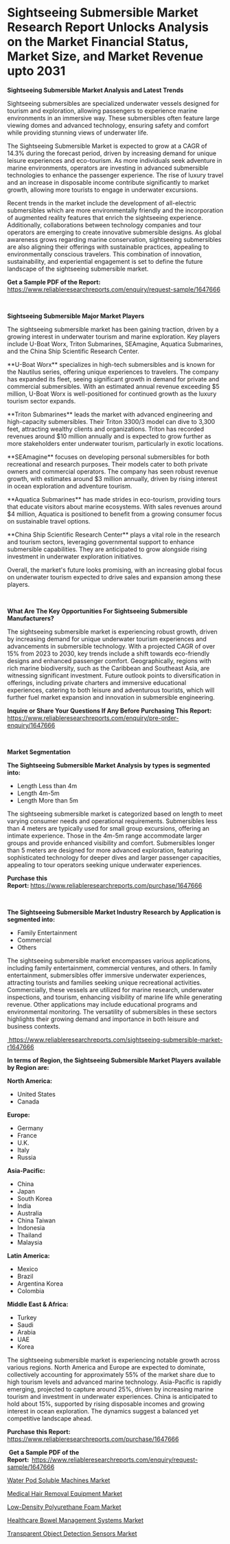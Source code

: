 <p><h1>Sightseeing Submersible Market Research Report Unlocks Analysis on the Market Financial Status, Market Size, and Market Revenue upto 2031</h1></p><p><strong>Sightseeing Submersible Market Analysis and Latest Trends</strong></p>
<p><p>Sightseeing submersibles are specialized underwater vessels designed for tourism and exploration, allowing passengers to experience marine environments in an immersive way. These submersibles often feature large viewing domes and advanced technology, ensuring safety and comfort while providing stunning views of underwater life.</p><p>The Sightseeing Submersible Market is expected to grow at a CAGR of 14.3% during the forecast period, driven by increasing demand for unique leisure experiences and eco-tourism. As more individuals seek adventure in marine environments, operators are investing in advanced submersible technologies to enhance the passenger experience. The rise of luxury travel and an increase in disposable income contribute significantly to market growth, allowing more tourists to engage in underwater excursions.</p><p>Recent trends in the market include the development of all-electric submersibles which are more environmentally friendly and the incorporation of augmented reality features that enrich the sightseeing experience. Additionally, collaborations between technology companies and tour operators are emerging to create innovative submersible designs. As global awareness grows regarding marine conservation, sightseeing submersibles are also aligning their offerings with sustainable practices, appealing to environmentally conscious travelers. This combination of innovation, sustainability, and experiential engagement is set to define the future landscape of the sightseeing submersible market.</p></p>
<p><strong>Get a Sample PDF of the Report:&nbsp;</strong> <a href="https://www.reliableresearchreports.com/enquiry/request-sample/1647666?utm_campaign=24&utm_medium=2&utm_source=Github&utm_content=ia&utm_term=27102024&utm_id=sightseeing-submersible">https://www.reliableresearchreports.com/enquiry/request-sample/1647666</a></p>
<p>&nbsp;</p>
<p><strong>Sightseeing Submersible Major Market Players</strong></p>
<p><p>The sightseeing submersible market has been gaining traction, driven by a growing interest in underwater tourism and marine exploration. Key players include U-Boat Worx, Triton Submarines, SEAmagine, Aquatica Submarines, and the China Ship Scientific Research Center.</p><p>**U-Boat Worx** specializes in high-tech submersibles and is known for the Nautilus series, offering unique experiences to travelers. The company has expanded its fleet, seeing significant growth in demand for private and commercial submersibles. With an estimated annual revenue exceeding $5 million, U-Boat Worx is well-positioned for continued growth as the luxury tourism sector expands.</p><p>**Triton Submarines** leads the market with advanced engineering and high-capacity submersibles. Their Triton 3300/3 model can dive to 3,300 feet, attracting wealthy clients and organizations. Triton has recorded revenues around $10 million annually and is expected to grow further as more stakeholders enter underwater tourism, particularly in exotic locations.</p><p>**SEAmagine** focuses on developing personal submersibles for both recreational and research purposes. Their models cater to both private owners and commercial operators. The company has seen robust revenue growth, with estimates around $3 million annually, driven by rising interest in ocean exploration and adventure tourism.</p><p>**Aquatica Submarines** has made strides in eco-tourism, providing tours that educate visitors about marine ecosystems. With sales revenues around $4 million, Aquatica is positioned to benefit from a growing consumer focus on sustainable travel options.</p><p>**China Ship Scientific Research Center** plays a vital role in the research and tourism sectors, leveraging governmental support to enhance submersible capabilities. They are anticipated to grow alongside rising investment in underwater exploration initiatives.</p><p>Overall, the market's future looks promising, with an increasing global focus on underwater tourism expected to drive sales and expansion among these players.</p></p>
<p>&nbsp;</p>
<p><strong>What Are The Key Opportunities For Sightseeing Submersible Manufacturers?</strong></p>
<p><p>The sightseeing submersible market is experiencing robust growth, driven by increasing demand for unique underwater tourism experiences and advancements in submersible technology. With a projected CAGR of over 15% from 2023 to 2030, key trends include a shift towards eco-friendly designs and enhanced passenger comfort. Geographically, regions with rich marine biodiversity, such as the Caribbean and Southeast Asia, are witnessing significant investment. Future outlook points to diversification in offerings, including private charters and immersive educational experiences, catering to both leisure and adventurous tourists, which will further fuel market expansion and innovation in submersible engineering.</p></p>
<p><strong>Inquire or Share Your Questions If Any Before Purchasing This Report:</strong> <a href="https://www.reliableresearchreports.com/enquiry/pre-order-enquiry/1647666?utm_campaign=24&utm_medium=2&utm_source=Github&utm_content=ia&utm_term=27102024&utm_id=sightseeing-submersible">https://www.reliableresearchreports.com/enquiry/pre-order-enquiry/1647666</a></p>
<p>&nbsp;</p>
<p><strong>Market Segmentation</strong></p>
<p><strong>The Sightseeing Submersible Market Analysis by types is segmented into:</strong></p>
<p><ul><li>Length Less than 4m</li><li>Length 4m-5m</li><li>Length More than 5m</li></ul></p>
<p><p>The sightseeing submersible market is categorized based on length to meet varying consumer needs and operational requirements. Submersibles less than 4 meters are typically used for small group excursions, offering an intimate experience. Those in the 4m-5m range accommodate larger groups and provide enhanced visibility and comfort. Submersibles longer than 5 meters are designed for more advanced exploration, featuring sophisticated technology for deeper dives and larger passenger capacities, appealing to tour operators seeking unique underwater experiences.</p></p>
<p><strong>Purchase this Report:&nbsp;</strong><a href="https://www.reliableresearchreports.com/purchase/1647666?utm_campaign=24&utm_medium=2&utm_source=Github&utm_content=ia&utm_term=27102024&utm_id=sightseeing-submersible">https://www.reliableresearchreports.com/purchase/1647666</a></p>
<p>&nbsp;</p>
<p><strong>The Sightseeing Submersible Market Industry Research by Application is segmented into:</strong></p>
<p><ul><li>Family Entertainment</li><li>Commercial</li><li>Others</li></ul></p>
<p><p>The sightseeing submersible market encompasses various applications, including family entertainment, commercial ventures, and others. In family entertainment, submersibles offer immersive underwater experiences, attracting tourists and families seeking unique recreational activities. Commercially, these vessels are utilized for marine research, underwater inspections, and tourism, enhancing visibility of marine life while generating revenue. Other applications may include educational programs and environmental monitoring. The versatility of submersibles in these sectors highlights their growing demand and importance in both leisure and business contexts.</p></p>
<p><a href="https://www.reliableresearchreports.com/sightseeing-submersible-market-r1647666?utm_campaign=24&utm_medium=2&utm_source=Github&utm_content=ia&utm_term=27102024&utm_id=sightseeing-submersible">&nbsp;https://www.reliableresearchreports.com/sightseeing-submersible-market-r1647666</a></p>
<p><strong>In terms of Region, the Sightseeing Submersible Market Players available by Region are:</strong></p>
<p>
    <p> <strong> North America: </strong>
        <ul>
            <li>United States</li>
            <li>Canada</li>
        </ul>
        </p> 
    <p> <strong> Europe: </strong>
        <ul>
            <li>Germany</li>
            <li>France</li>
            <li>U.K.</li>
            <li>Italy</li>
            <li>Russia</li>
        </ul>
        </p> 
    <p> <strong> Asia-Pacific: </strong>
        <ul>
            <li>China</li>
            <li>Japan</li>
            <li>South Korea</li>
            <li>India</li>
            <li>Australia</li>
            <li>China Taiwan</li>
            <li>Indonesia</li>
            <li>Thailand</li>
            <li>Malaysia</li>
        </ul>
        </p> 
    <p> <strong> Latin America: </strong>
        <ul>
            <li>Mexico</li>
            <li>Brazil</li>
            <li>Argentina Korea</li>
            <li>Colombia</li>
        </ul>
        </p> 
    <p> <strong> Middle East & Africa: </strong>
        <ul>
            <li>Turkey</li>
            <li>Saudi</li>
            <li>Arabia</li>
            <li>UAE</li>
            <li>Korea</li>
        </ul>
    </p>
    </p>
<p><p>The sightseeing submersible market is experiencing notable growth across various regions. North America and Europe are expected to dominate, collectively accounting for approximately 55% of the market share due to high tourism levels and advanced marine technology. Asia-Pacific is rapidly emerging, projected to capture around 25%, driven by increasing marine tourism and investment in underwater experiences. China is anticipated to hold about 15%, supported by rising disposable incomes and growing interest in ocean exploration. The dynamics suggest a balanced yet competitive landscape ahead.</p></p>
<p><strong>Purchase this Report: </strong><a href="https://www.reliableresearchreports.com/purchase/1647666?utm_campaign=24&utm_medium=2&utm_source=Github&utm_content=ia&utm_term=27102024&utm_id=sightseeing-submersible">https://www.reliableresearchreports.com/purchase/1647666</a></p>
<p>&nbsp;<strong>Get a Sample PDF of the Report:&nbsp;&nbsp;</strong><a href="https://www.reliableresearchreports.com/enquiry/request-sample/1647666?utm_campaign=24&utm_medium=2&utm_source=Github&utm_content=ia&utm_term=27102024&utm_id=sightseeing-submersible">https://www.reliableresearchreports.com/enquiry/request-sample/1647666</a></p>
<p><strong></strong></p>
<p><p><a href="https://issuu.com/reportprime-2/docs/water-pod-soluble-machines-market-s_0ad24712f21913?utm_campaign=24&utm_medium=2&utm_source=Github&utm_content=ia&utm_term=27102024&utm_id=sightseeing-submersible">Water Pod Soluble Machines Market</a></p><p><a href="https://www.linkedin.com/pulse/medical-hair-removal-equipment-spectrum-usage-patterns-sector-cgjee?utm_campaign=24&utm_medium=2&utm_source=Github&utm_content=ia&utm_term=27102024&utm_id=sightseeing-submersible">Medical Hair Removal Equipment Market</a></p><p><a href="https://github.com/boringzqthorperec/Market-Research-Report-List-1/blob/main/low-density-polyurethane-foam-market.md?utm_campaign=24&utm_medium=2&utm_source=Github&utm_content=ia&utm_term=27102024&utm_id=sightseeing-submersible">Low-Density Polyurethane Foam Market</a></p><p><a href="https://www.linkedin.com/pulse/top-trends-transforming-healthcare-bowel-management-systems-umn3e?utm_campaign=24&utm_medium=2&utm_source=Github&utm_content=ia&utm_term=27102024&utm_id=sightseeing-submersible">Healthcare Bowel Management Systems Market</a></p><p><a href="https://github.com/cecilahoi7/Market-Research-Report-List-1/blob/main/transparent-object-detection-sensors-market.md?utm_campaign=24&utm_medium=2&utm_source=Github&utm_content=ia&utm_term=27102024&utm_id=sightseeing-submersible">Transparent Object Detection Sensors Market</a></p></p>